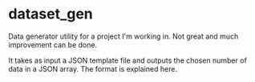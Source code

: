 # dataset_gen
Data generator utility for a project I'm working in. Not great and much improvement can be done. 

It takes as input a JSON template file and outputs the chosen number of data in a JSON array. The format is explained here.